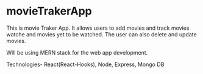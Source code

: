 # movieTrakerApp


This is movie Traker App. It allows users to add movies and track movies watche and movies yet to be watched. The user can also delete and update movies.

Will be using MERN stack for the web app development.

Technologies- React(React-Hooks), Node, Express, Mongo DB  

